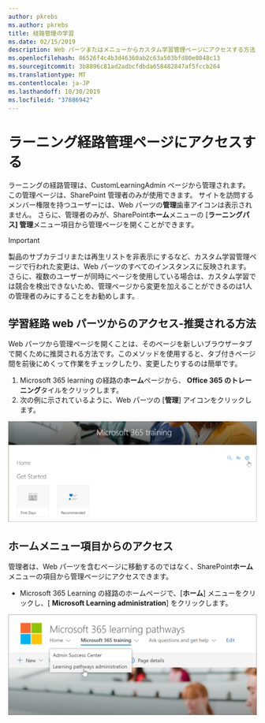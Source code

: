 ```yaml
---
author: pkrebs
ms.author: pkrebs
title: 経路管理の学習
ms.date: 02/15/2019
description: Web パーツまたはメニューからカスタム学習管理ページにアクセスする方法
ms.openlocfilehash: 86526f4c4b3d46360ab2c63a503bfd80e0848c13
ms.sourcegitcommit: 3b8896c81ad2adbcfdbda658482847af5fccb264
ms.translationtype: MT
ms.contentlocale: ja-JP
ms.lasthandoff: 10/30/2019
ms.locfileid: "37886942"
---
```

# <a name="access-the-learning-pathways-administration-page"></a>ラーニング経路管理ページにアクセスする

ラーニングの経路管理は、CustomLearningAdmin ページから管理されます。 この管理ページは、SharePoint 管理者のみが使用できます。 サイトを訪問するメンバー権限を持つユーザーには、Web パーツの**管理**歯車アイコンは表示されません。 さらに、管理者のみが、SharePoint**ホーム**メニューの [**ラーニングパス] 管理**メニュー項目から管理ページを開くことができます。 

> [!IMPORTANT]
> 製品のサブカテゴリまたは再生リストを非表示にするなど、カスタム学習管理ページで行われた変更は、Web パーツのすべてのインスタンスに反映されます。 さらに、複数のユーザーが同時にページを使用している場合は、カスタム学習では競合を検出できないため、管理ページから変更を加えることができるのは1人の管理者のみにすることをお勧めします。  

## <a name="access-from-the-learning-pathways-web-part---preferred-method"></a>学習経路 web パーツからのアクセス-推奨される方法
Web パーツから管理ページを開くことは、そのページを新しいブラウザータブで開くために推奨される方法です。このメソッドを使用すると、タブ付きページ間を前後にめくって作業をチェックしたり、変更したりするのは簡単です。  

1. Microsoft 365 learning の経路の**ホーム**ページから、 **Office 365 のトレーニング**タイルをクリックします。
2. 次の例に示されているように、Web パーツの [**管理**] アイコンをクリックします。  

![cg-adminaccbtn](media/cg-adminaccbtn.png)

## <a name="access-from-the-home-menu-item"></a>ホームメニュー項目からのアクセス
管理者は、Web パーツを含むページに移動するのではなく、SharePoint**ホーム**メニューの項目から管理ページにアクセスできます。 

- Microsoft 365 Learning の経路のホームページで、[**ホーム**] メニューをクリックし、[ **Microsoft Learning administration**] をクリックします。

![cg-adminaccmenu](media/cg-adminaccmenu.png)